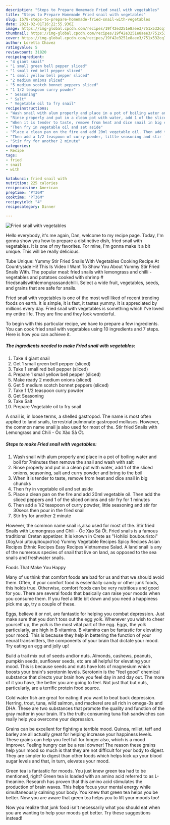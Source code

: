 ```yaml
---
description: "Steps to Prepare Homemade Fried snail with vegetables"
title: "Steps to Prepare Homemade Fried snail with vegetables"
slug: 1578-steps-to-prepare-homemade-fried-snail-with-vegetables
date: 2021-02-01T16:22:55.936Z
image: https://img-global.cpcdn.com/recipes/19f42e3251e8aee3/751x532cq70/fried-snail-with-vegetables-recipe-main-photo.jpg
thumbnail: https://img-global.cpcdn.com/recipes/19f42e3251e8aee3/751x532cq70/fried-snail-with-vegetables-recipe-main-photo.jpg
cover: https://img-global.cpcdn.com/recipes/19f42e3251e8aee3/751x532cq70/fried-snail-with-vegetables-recipe-main-photo.jpg
author: Loretta Chavez
ratingvalue: 5
reviewcount: 31820
recipeingredient:
- "4 giant snail"
- "1 small green bell pepper sliced"
- "1 small red bell pepper sliced"
- "1 small yellow bell pepper sliced"
- "2 medium onions sliced"
- "5 medium scotch bonnet peppers sliced"
- "1 1/2 teaspoon curry powder"
- " Seasoning"
- " Salt"
- " Vegetable oil to fry snail"
recipeinstructions:
- "Wash snail with alum properly and place in a pot of boiling water and boil for 7minutes then remove the snail and wash with salt"
- "Rinse properly and put in a clean pot with water, add 1 of the sliced onions, seasoning, salt and curry powder and bring to the boil"
- "When it is tender to taste, remove from heat and dice snail in big chuncks"
- "Then fry in vegetable oil and set aside"
- "Place a clean pan on the fire and add 20ml vegetable oil. Then add the sliced peppers and 1 of the sliced onions and stir fry for 1 minutes"
- "Then add a 1/2 teaspoon of curry powder, little seasoning and stir for 30secs then pour in the fried snail"
- "Stir fry for another 2 minute"
categories:
- Recipe
tags:
- fried
- snail
- with

katakunci: fried snail with 
nutrition: 225 calories
recipecuisine: American
preptime: "PT36M"
cooktime: "PT36M"
recipeyield: "4"
recipecategory: Dinner

---
```



![Fried snail with vegetables](https://img-global.cpcdn.com/recipes/19f42e3251e8aee3/751x532cq70/fried-snail-with-vegetables-recipe-main-photo.jpg)

Hello everybody, it's me again, Dan, welcome to my recipe page. Today, I'm gonna show you how to prepare a distinctive dish, fried snail with vegetables. It is one of my favorites. For mine, I'm gonna make it a bit unique. This will be really delicious.

Tube Unique: Yummy Stir Fried Snails With Vegetables Cooking Recipe At Countryside Hi! This Is Video I Want To Show You About Yummy Stir Fried Snails With. The popular meal: fried snails with lemongrass and chilli - vegetables and potatoes cooked with shrimp # friedsnailswithlemongrassandchilli. Select a wide fruit, vegetables, seeds, and grains that are safe for snails.

Fried snail with vegetables is one of the most well liked of recent trending foods on earth. It is simple, it is fast, it tastes yummy. It is appreciated by millions every day. Fried snail with vegetables is something which I've loved my entire life. They are fine and they look wonderful.


To begin with this particular recipe, we have to prepare a few ingredients. You can cook fried snail with vegetables using 10 ingredients and 7 steps. Here is how you can achieve it.

<!--inarticleads1-->

##### The ingredients needed to make Fried snail with vegetables:

1. Take 4 giant snail
1. Get 1 small green bell pepper (sliced)
1. Take 1 small red bell pepper (sliced)
1. Prepare 1 small yellow bell pepper (sliced)
1. Make ready 2 medium onions (sliced)
1. Get 5 medium scotch bonnet peppers (sliced)
1. Take 1 1/2 teaspoon curry powder
1. Get  Seasoning
1. Take  Salt
1. Prepare  Vegetable oil to fry snail


A snail is, in loose terms, a shelled gastropod. The name is most often applied to land snails, terrestrial pulmonate gastropod molluscs. However, the common name snail is also used for most of the. Stir fried Snails with Lemongrass and Chili - Ốc Xào Sả Ớt. 

<!--inarticleads2-->

##### Steps to make Fried snail with vegetables:

1. Wash snail with alum properly and place in a pot of boiling water and boil for 7minutes then remove the snail and wash with salt
1. Rinse properly and put in a clean pot with water, add 1 of the sliced onions, seasoning, salt and curry powder and bring to the boil
1. When it is tender to taste, remove from heat and dice snail in big chuncks
1. Then fry in vegetable oil and set aside
1. Place a clean pan on the fire and add 20ml vegetable oil. Then add the sliced peppers and 1 of the sliced onions and stir fry for 1 minutes
1. Then add a 1/2 teaspoon of curry powder, little seasoning and stir for 30secs then pour in the fried snail
1. Stir fry for another 2 minute


However, the common name snail is also used for most of the. Stir fried Snails with Lemongrass and Chili - Ốc Xào Sả Ớt. Fried snails is a famous traditional Cretan appetizer. It is known in Crete as &#34;Hohlioi boubouristoi&#34; (Χοχλιοί μπουμπουριστοι) Yummy Vegetable Recipes Spicy Recipes Asian Recipes Ethnic Recipes Easy Recipes Vietnamese Salad. A land snail is any of the numerous species of snail that live on land, as opposed to the sea snails and freshwater snails. 

Foods That Make You Happy


Many of us think that comfort foods are bad for us and that we should avoid them. Often, if your comfort food is essentially candy or other junk foods, this holds true. Otherwise, comfort foods can be very nutritious and good for you. There are several foods that basically can raise your moods when you consume them. If you feel a little bit down and you need a happiness pick me up, try a couple of these.

Eggs, believe it or not, are fantastic for helping you combat depression. Just make sure that you don't toss out the egg yolk. Whenever you wish to cheer yourself up, the yolk is the most vital part of the egg. Eggs, the yolk particularly, are high in B vitamins. B vitamins can be fantastic for elevating your mood. This is because they help in bettering the function of your neural transmitters, the components of your brain that dictate your mood. Try eating an egg and jolly up!

Build a trail mix out of seeds and/or nuts. Almonds, cashews, peanuts, pumpkin seeds, sunflower seeds, etc are all helpful for elevating your mood. This is because seeds and nuts have lots of magnesium which boosts your brain's serotonin levels. Serotonin is the "feel good" chemical substance that directs your brain how you feel day in and day out. The more of it you have, the better you are going to feel. Not just that but nuts, particularly, are a terrific protein food source.

Cold water fish are great for eating if you want to beat back depression. Herring, trout, tuna, wild salmon, and mackerel are all rich in omega-3s and DHA. These are two substances that promote the quality and function of the gray matter in your brain. It's the truth: consuming tuna fish sandwiches can really help you overcome your depression. 

Grains can be excellent for fighting a terrible mood. Quinoa, millet, teff and barley are all actually great for helping increase your happiness levels. These grains can help you feel full for longer also, which is a mood improver. Feeling hungry can be a real downer! The reason these grains help your mood so much is that they are not difficult for your body to digest. They are simpler to digest than other foods which helps kick up your blood sugar levels and that, in turn, elevates your mood.

Green tea is fantastic for moods. You just knew green tea had to be mentioned, right? Green tea is loaded with an amino acid referred to as L-theanine. Research has proven that this amino acid stimulates the production of brain waves. This helps focus your mental energy while simultaneously calming your body. You knew that green tea helps you be better. Now you are aware that green tea helps you to lift your moods too!

Now you realize that junk food isn't necessarily what you should eat when you are wanting to help your moods get better. Try  these suggestions  instead!

